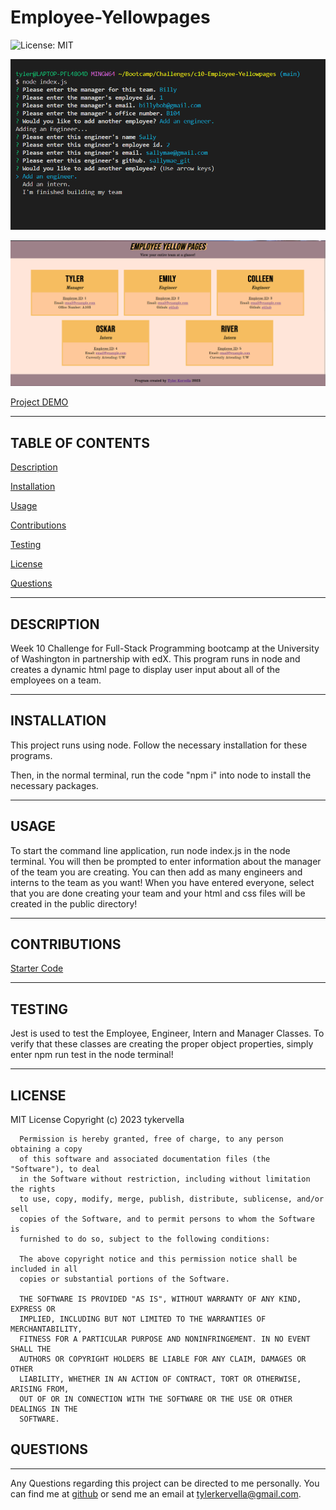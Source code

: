 # Employee-Yellowpages

![License: MIT](https://img.shields.io/badge/License-MIT-yellow.svg)

![Preview](./preview.png)

![Generated HTML File](./generatedHTML.png)

[Project DEMO](https://www.loom.com/share/4469e6e5ed694069893783f9c0bfc12d)

--- 

## TABLE OF CONTENTS 

[Description](#description)

[Installation](#installation)

[Usage](#usage)

[Contributions](#contributions)

[Testing](#testing)

[License](#license) 

[Questions](#questions)

---

## DESCRIPTION

Week 10 Challenge for Full-Stack Programming bootcamp at the University of Washington in partnership with edX. This program runs in node and creates a dynamic html page to display user input about all of the employees on a team. 

---

## INSTALLATION 

This project runs using node. Follow the necessary installation for these programs. 

Then, in the normal terminal, run the code "npm i" into node to install the necessary packages.

---

## USAGE

To start the command line application, run node index.js in the node terminal. You will then be prompted to enter information about the manager of the team you are creating. You can then add as many engineers and interns to the team as you want! When you have entered everyone, select that you are done creating your team and your html and css files will be created in the public directory!

---

## CONTRIBUTIONS

[Starter Code](https://github.com/coding-boot-camp/potential-enigma)

---

## TESTING

Jest is used to test the Employee, Engineer, Intern and Manager Classes. To verify that these classes are creating the proper object properties, simply enter npm run test in the node terminal!

---

## LICENSE 

MIT License
      Copyright (c) 2023 tykervella
      
      Permission is hereby granted, free of charge, to any person obtaining a copy
      of this software and associated documentation files (the "Software"), to deal
      in the Software without restriction, including without limitation the rights
      to use, copy, modify, merge, publish, distribute, sublicense, and/or sell
      copies of the Software, and to permit persons to whom the Software is
      furnished to do so, subject to the following conditions:
      
      The above copyright notice and this permission notice shall be included in all
      copies or substantial portions of the Software.
      
      THE SOFTWARE IS PROVIDED "AS IS", WITHOUT WARRANTY OF ANY KIND, EXPRESS OR
      IMPLIED, INCLUDING BUT NOT LIMITED TO THE WARRANTIES OF MERCHANTABILITY,
      FITNESS FOR A PARTICULAR PURPOSE AND NONINFRINGEMENT. IN NO EVENT SHALL THE
      AUTHORS OR COPYRIGHT HOLDERS BE LIABLE FOR ANY CLAIM, DAMAGES OR OTHER
      LIABILITY, WHETHER IN AN ACTION OF CONTRACT, TORT OR OTHERWISE, ARISING FROM,
      OUT OF OR IN CONNECTION WITH THE SOFTWARE OR THE USE OR OTHER DEALINGS IN THE
      SOFTWARE.
      

## QUESTIONS

--- 

Any Questions regarding this project can be directed to me personally. You can find me at [github](https://github.com/tykervella) or send me an email at tylerkervella@gmail.com.